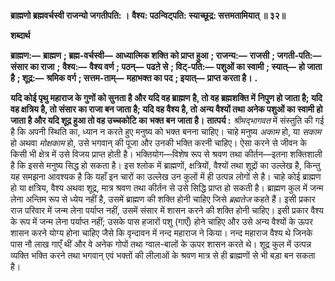**ब्राह्मणो ब्रह्मवर्चस्वी राजन्यो जगतीपति: ।** **वैश्य: पठन्विट्पति: स्याच्छूद्र: सत्तमतामियात् ॥ ३२॥** 

**शब्दार्थ** 

**ब्राह्मण:—** **ब्राह्मण** **; ब्रह्म-वर्चस्वी—** **आध्यात्मिक शक्ति को प्राप्त हुआ** **; राजन्य:—** **राजसी** **; जगती-पति:—** **संसार का राजा** **;** **वैश्य:—** **वैश्य वर्ण** **; पठन्—** **पढऩे से** **; विट्-पति:—** **पशुओं का स्वामी** **; स्यात्—** **हो जाता है** **; शूद्र:—** **श्रमिक वर्ग** **; सत्तम-ताम्—** **महाभक्त का पद** **; इयात्—** **प्राप्त करता है।** **.** 

**यदि कोई पृथु महाराज के गुणों को सुनता है और यदि वह ब्राह्मण है, तो वह ब्रह्मशक्ति में** **निपुण हो जाता है; यदि वह क्षत्रिय है, तो संसार का राजा बन जाता है; यदि वह वैश्य है, तो** **अन्य वैश्यों तथा अनेक पशुओं का स्वामी हो जाता है और यदि शूद्र हुआ तो वह उच्चकोटि का** **भक्त बन जाता है।** **तात्पर्य :** *श्रीमद्भागवत* में संस्तुति की गई है कि अपनी स्थिति का, ध्यान न करते हुए मनुष्य को भक्त बनना चाहिए। चाहे मनुष्य *अकाम* हो, या *सकाम* हो अथवा *मोक्षकाम* हो, उसे भगवान् की पूजा और उनकी भक्ति करनी चाहिए। ऐसा करने से जीवन के किसी भी क्षेत्र में उसे विजय प्राप्त होती है। भक्तियोग—विशेष रूप से श्रवण तथा कीर्तन—इतना शक्तिशाली है कि इससे मनुष्य सिद्ध हो सकता है। इस श्लोक में ब्राह्मणों, क्षत्रियों, वैश्यों तथा शूद्रों का उल्लेख है, किन्तु यह समझना आवश्यक है कि यहाँ इन चारों का उल्लेख उन कुलों में ही उत्पन्न लोगों से है। चाहे कोई ब्राह्मण हो या क्षत्रिय, वैश्य अथवा शूद्र, मात्र श्रवण तथा कीर्तन से उसे सिद्धि प्राप्त हो सकती है। ब्राह्मण कुल में जन्म लेना अन्तिम रूप से ध्येय नहीं है, उसमें ब्राह्मण की शक्ति होनी चाहिए जिसे *ब्रह्मतेज* कहते हैं। इसी प्रकार राज परिवार में जन्म लेना पर्याप्त नहीं, उसमें संसार में शासन करने की शक्ति होनी चाहिए। इसी प्रकार वैश्य के रूप में जन्म लेना पर्याप्त नहीं; उसके पास हजारों पशु (गाएँ) होने चाहिए और उसे अन्य वैश्यों के ऊपर शासन करने योग्य होना चाहिए जैसे कि वृन्दावन में नन्द महाराज ने किया। नन्द महाराज वैश्य थे जिनके पास नौ लाख गाएँ थीं और वे अनेक गोपों तथा ग्वाल-बालों के ऊपर शासन करते थे। शूद्र कुल में उत्पन्न व्यक्ति भक्ति करने तथा भगवान् एवं भक्तों की लीलाओं के श्रवण मात्र से ही ब्राह्मणों से भी बड़ा बन सकता है।  